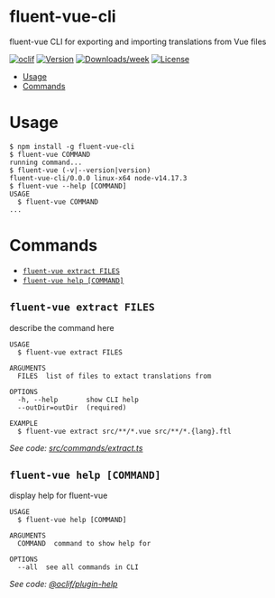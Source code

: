 fluent-vue-cli
==============

fluent-vue CLI for exporting and importing translations from Vue files

[![oclif](https://img.shields.io/badge/cli-oclif-brightgreen.svg)](https://oclif.io)
[![Version](https://img.shields.io/npm/v/fluent-vue-cli.svg)](https://npmjs.org/package/fluent-vue-cli)
[![Downloads/week](https://img.shields.io/npm/dw/fluent-vue-cli.svg)](https://npmjs.org/package/fluent-vue-cli)
[![License](https://img.shields.io/npm/l/fluent-vue-cli.svg)](https://github.com/Demivan/fluent-vue-cli/blob/master/package.json)

<!-- toc -->
* [Usage](#usage)
* [Commands](#commands)
<!-- tocstop -->
# Usage
<!-- usage -->
```sh-session
$ npm install -g fluent-vue-cli
$ fluent-vue COMMAND
running command...
$ fluent-vue (-v|--version|version)
fluent-vue-cli/0.0.0 linux-x64 node-v14.17.3
$ fluent-vue --help [COMMAND]
USAGE
  $ fluent-vue COMMAND
...
```
<!-- usagestop -->
# Commands
<!-- commands -->
* [`fluent-vue extract FILES`](#fluent-vue-extract-files)
* [`fluent-vue help [COMMAND]`](#fluent-vue-help-command)

## `fluent-vue extract FILES`

describe the command here

```
USAGE
  $ fluent-vue extract FILES

ARGUMENTS
  FILES  list of files to extact translations from

OPTIONS
  -h, --help       show CLI help
  --outDir=outDir  (required)

EXAMPLE
  $ fluent-vue extract src/**/*.vue src/**/*.{lang}.ftl
```

_See code: [src/commands/extract.ts](https://github.com/Demivan/fluent-vue-cli/blob/v0.0.0/src/commands/extract.ts)_

## `fluent-vue help [COMMAND]`

display help for fluent-vue

```
USAGE
  $ fluent-vue help [COMMAND]

ARGUMENTS
  COMMAND  command to show help for

OPTIONS
  --all  see all commands in CLI
```

_See code: [@oclif/plugin-help](https://github.com/oclif/plugin-help/blob/v3.2.2/src/commands/help.ts)_
<!-- commandsstop -->
